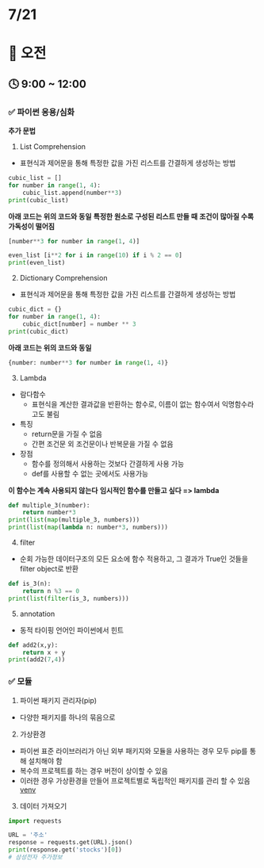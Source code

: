 # 7/21

# 🌇 오전

## 🕓 9:00 ~ 12:00

### ✅ 파이썬 응용/심화

**추가 문법**   

1. List Comprehension
- 표현식과 제어문을 통해 특정한 값을 가진 리스트를 간결하게 생성하는 방법
```py
cubic_list = []
for number in range(1, 4):
    cubic_list.append(number**3)
print(cubic_list)
```
**아래 코드는 위의 코드와 동일**
**특정한 원소로 구성된 리스트 만들 때**
**조건이 많아질 수록 가독성이 떨어짐**
```py
[number**3 for number in range(1, 4)]
```
```py
even_list [i**2 for i in range(10) if i % 2 == 0]
print(even_list)
```

2. Dictionary Comprehension
- 표현식과 제어문을 통해 특정한 값을 가진 리스트를 간결하게 생성하는 방법
```py
cubic_dict = {}
for number in range(1, 4):
    cubic_dict[number] = number ** 3
print(cubic_dict)
```
**아래 코드는 위의 코드와 동일**
```py
{number: number**3 for number in range(1, 4)}
```

3. Lambda
- 람다함수
    - 표현식을 계산한 결과값을 반환하는 함수로, 이름이 없는 함수여서 익명함수라고도 불림
- 특징
    - return문을 가질 수 없음
    - 간편 조건문 외 조건문이나 반복문을 가질 수 없음
- 장점
    - 함수를 정의해서 사용하는 것보다 간결하게 사용 가능
    - def를 사용할 수 없는 곳에서도 사용가능

**이 함수는 계속 사용되지 않는다**
**임시적인 함수를 만들고 싶다 => lambda**
```py
def multiple_3(number):
    return number*3
print(list(map(multiple_3, numbers)))
print(list(map(lambda n: number*3, numbers)))
```

4. filter
- 순회 가능한 데이터구조의 모든 요소에 함수 적용하고, 그 결과가 True인 것들을 filter object로 반환
```py
def is_3(n):
    return n %3 == 0
print(list(filter(is_3, numbers)))
```

5. annotation
- 동적 타이핑 언어인 파이썬에서 힌트
```py
def add2(x,y):
    return x + y
print(add2(7,4))
```


### ✅ 모듈

1. 파이썬 패키지 관리자(pip)
- 다양한 패키지를 하나의 묶음으로

2. 가상환경
- 파이썬 표준 라이브러리가 아닌 외부 패키지와 모듈을 사용하는 경우 모두 pip를 통해 설치해야 함
- 복수의 프로젝트를 하는 경우 버전이 상이할 수 있음
- 이러한 경우 가상환경을 만들어 프로젝트별로 독립적인 패키지를 관리 할 수 있음
[venv](../20220721_112539.png)

3. 데이터 가져오기
```py
import requests

URL = '주소'
response = requests.get(URL).json()
print(response.get('stocks')[0])
# 삼성전자 주가정보
```



 
  

 
